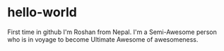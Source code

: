 # hello-world
First time in github
I'm Roshan from Nepal. I'm a Semi-Awesome person who is in voyage to become Ultimate Awesome of awesomeness.
